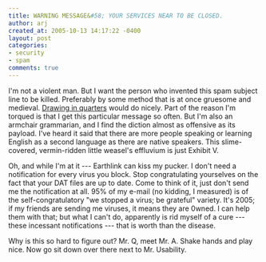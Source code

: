 ```yaml
---
title: WARNING MESSAGE&#58; YOUR SERVICES NEAR TO BE CLOSED.
author: arj
created_at: 2005-10-13 14:17:22 -0400
layout: post
categories: 
- security
- spam
comments: true
---
```


I'm not a violent man. But I want the person who invented this spam subject line to be killed. Preferably by some method that is at once gruesome and medieval. [Drawing in quarters](http://www.straightdope.com/classics/a4_239.html) would do nicely. Part of the reason I'm torqued is that I get this particular message so often. But I'm also an armchair grammarian, and I find the diction almost as offensive as its payload. I've heard it said that there are more people speaking or learning English as a second language as there are native speakers. This slime-covered, vermin-ridden little weasel's effluvium is just Exhibit V.

Oh, and while I'm at it --- Earthlink can kiss my pucker. I don't need a notification for every virus you block. Stop congratulating yourselves on the fact that your DAT files are up to date. Come to think of it, just don't send me the notification at all. 95% of my e-mail (no kidding, I measured) is of the self-congratulatory "we stopped a virus; be grateful" variety. It's 2005; if my friends are sending me viruses, it means they are 0wned. I can help them with that; but what I can't do, apparently is rid myself of a cure --- these incessant notifications --- that is worth than the disease.

Why is this so hard to figure out? Mr. Q, meet Mr. A. Shake hands and play nice. Now go sit down over there next to Mr. Usability.
